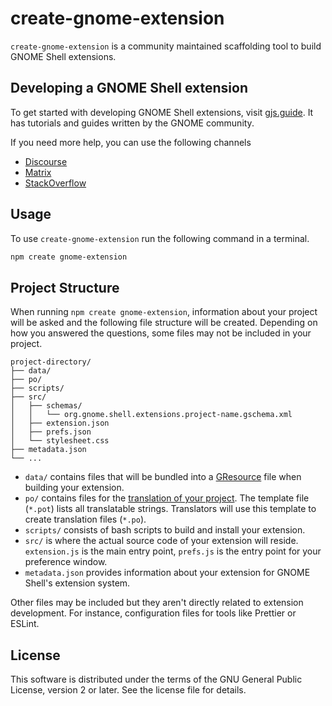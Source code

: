 # create-gnome-extension

`create-gnome-extension` is a community maintained scaffolding tool to build GNOME Shell extensions.

## Developing a GNOME Shell extension

To get started with developing GNOME Shell extensions, visit [gjs.guide](https://gjs.guide/extensions/). It has tutorials and guides written by the GNOME community.

If you need more help, you can use the following channels

-   [Discourse](https://discourse.gnome.org/tag/extensions)
-   [Matrix](https://matrix.to/#/#extensions:gnome.org)
-   [StackOverflow](https://stackoverflow.com/questions/tagged/gnome-shell-extensions+gjs)

## Usage

To use `create-gnome-extension` run the following command in a terminal.

```sh
npm create gnome-extension
```

## Project Structure

When running `npm create gnome-extension`, information about your project will be asked and the following file structure will be created. Depending on how you answered the questions, some files may not be included in your project.

```
project-directory/
├── data/
├── po/
├── scripts/
├── src/
│   ├── schemas/
│   │   └── org.gnome.shell.extensions.project-name.gschema.xml
│   ├── extension.json
│   ├── prefs.json
│   └── stylesheet.css
├── metadata.json
└── ...
```

-   `data/` contains files that will be bundled into a [GResource](https://docs.gtk.org/gio/struct.Resource.html) file when building your extension.
-   `po/` contains files for the [translation of your project](https://gjs.guide/extensions/development/translations.html). The template file (`*.pot`) lists all translatable strings. Translators will use this template to create translation files (`*.po`).
-   `scripts/` consists of bash scripts to build and install your extension.
-   `src/` is where the actual source code of your extension will reside. `extension.js` is the main entry point, `prefs.js` is the entry point for your preference window.
-   `metadata.json` provides information about your extension for GNOME Shell's extension system.

Other files may be included but they aren't directly related to extension development. For instance, configuration files for tools like Prettier or ESLint.

## License

This software is distributed under the terms of the GNU General Public License, version 2 or later. See the license file for details.
